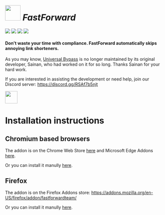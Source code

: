 # [<img src="https://i.ibb.co/bW37fgB/Fast-Forward.png" width="50" />](#) _FastForward_

[<img src="https://badgen.net/github/checks/FastForwardTeam/FastForward?label=Build" />](https://github.com/FastForwardTeam/FastForward/blob/main/.github/workflows/main.yml)
[<img src="https://badgen.net/badge/icon/discord?icon=discord&label=Fast+Forward" />](https://discord.gg/RSAf7b5njt)
[<img src="https://img.shields.io/badge/Chromium-Unstable-e77334" />](https://nightly.link/FastForwardTeam/FastForward/workflows/main/main/FastForward_chromium.zip)
[<img src="https://img.shields.io/badge/Firefox-Unstable-e77334" />](https://nightly.link/FastForwardTeam/FastForward/workflows/main/main/FastForward_firefox.zip)

#### Don't waste your time with compliance. FastForward automatically skips annoying link shorteners.

As you may know, [Universal Bypass](https://github.com/Sainan/Universal-Bypass) is no longer maintained by its original developer, Sainan, who had worked on it for so long.
Thanks Sainan for your hard work.

If you are interested in assisting the development or need help, join our Discord server: https://discord.gg/RSAf7b5njt

[<img src="https://i.ibb.co/X70qCQx/Discord-Logo-Color.png" width="40" />](https://discord.gg/RSAf7b5njt)

# Installation instructions

## Chromium based browsers
The addon is on the Chrome Web Store [here](https://chrome.google.com/webstore/detail/fastforward/icallnadddjmdinamnolclfjanhfoafe) 
and Microsoft Edge Addons [here](https://microsoftedge.microsoft.com/addons/detail/fastforward/ldcclmkclhomnpcnccgbgleikchbnecl).

Or you can install it manully [here](https://github.com/FastForwardTeam/FastForward/blob/main/INSTALLING.md).

## Firefox

The addon is on the Firefox Addons store: https://addons.mozilla.org/en-US/firefox/addon/fastforwardteam/

Or you can install it manully [here](https://github.com/FastForwardTeam/FastForward/blob/main/INSTALLING.md).

